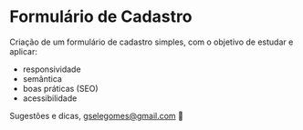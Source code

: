 # Formulário de Cadastro

Criação de um formulário de cadastro simples, com o objetivo de estudar e aplicar:
   - responsividade
   - semântica
   - boas práticas (SEO)
   - acessibilidade
  
 Sugestões e dicas, gselegomes@gmail.com :black_heart:  
